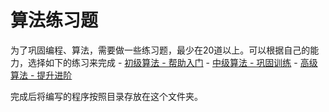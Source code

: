 # 算法练习题

为了巩固编程、算法，需要做一些练习题，最少在20道以上。可以根据自己的能力，选择如下的练习来完成
    - [初级算法 - 帮助入门](https://leetcode-cn.com/explore/interview/card/top-interview-questions-easy/)
    - [中级算法 - 巩固训练](https://leetcode-cn.com/explore/interview/card/top-interview-questions-medium/)
    - [高级算法 - 提升进阶](https://leetcode-cn.com/explore/interview/card/top-interview-questions-hard/)

完成后将编写的程序按照目录存放在这个文件夹。
